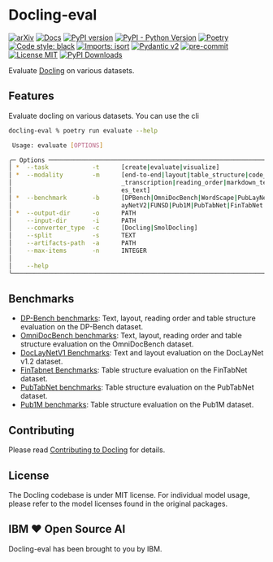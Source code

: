# Docling-eval


[![arXiv](https://img.shields.io/badge/arXiv-2408.09869-b31b1b.svg)](https://arxiv.org/abs/2408.09869)
[![Docs](https://img.shields.io/badge/docs-live-brightgreen)](https://ds4sd.github.io/docling/)
[![PyPI version](https://img.shields.io/pypi/v/docling)](https://pypi.org/project/docling/)
[![PyPI - Python Version](https://img.shields.io/pypi/pyversions/docling)](https://pypi.org/project/docling/)
[![Poetry](https://img.shields.io/endpoint?url=https://python-poetry.org/badge/v0.json)](https://python-poetry.org/)
[![Code style: black](https://img.shields.io/badge/code%20style-black-000000.svg)](https://github.com/psf/black)
[![Imports: isort](https://img.shields.io/badge/%20imports-isort-%231674b1?style=flat&labelColor=ef8336)](https://pycqa.github.io/isort/)
[![Pydantic v2](https://img.shields.io/endpoint?url=https://raw.githubusercontent.com/pydantic/pydantic/main/docs/badge/v2.json)](https://pydantic.dev)
[![pre-commit](https://img.shields.io/badge/pre--commit-enabled-brightgreen?logo=pre-commit&logoColor=white)](https://github.com/pre-commit/pre-commit)
[![License MIT](https://img.shields.io/github/license/DS4SD/docling)](https://opensource.org/licenses/MIT)
[![PyPI Downloads](https://static.pepy.tech/badge/docling/month)](https://pepy.tech/projects/docling)

Evaluate [Docling](https://github.com/DS4SD/docling) on various datasets.

## Features

Evaluate docling on various datasets. You can use the cli

```sh
docling-eval % poetry run evaluate --help

 Usage: evaluate [OPTIONS]

╭─ Options ───────────────────────────────────────────────────────────────────────────────────────────────────────────────────────────────────────────╮
│ *  --task            -t      [create|evaluate|visualize]                                 Evaluation task [default: None] [required]                 │
│ *  --modality        -m      [end-to-end|layout|table_structure|code_transcription|math  Evaluation modality [default: None] [required]             │
│                              _transcription|reading_order|markdown_text|captioning|bbox                                                             │
│                              es_text]                                                                                                               │
│ *  --benchmark       -b      [DPBench|OmniDocBench|WordScape|PubLayNet|DocLayNetV1|DocL  Benchmark name [default: None] [required]                  │
│                              ayNetV2|FUNSD|Pub1M|PubTabNet|FinTabNet|WikiTabNet]                                                                    │
│ *  --output-dir      -o      PATH                                                        Output directory [default: None] [required]                │
│    --input-dir       -i      PATH                                                        Input directory [default: None]                            │
│    --converter_type  -c      [Docling|SmolDocling]                                       Type of document converter [default: Docling]              │
│    --split           -s      TEXT                                                        Dataset split [default: test]                              │
│    --artifacts-path  -a      PATH                                                        Load artifacts from local path [default: None]             │
│    --max-items       -n      INTEGER                                                     How many items to load from the original dataset           │
│                                                                                          [default: 1000]                                            │
│    --help                                                                                Show this message and exit.                                │
╰─────────────────────────────────────────────────────────────────────────────────────────────────────────────────────────────────────────────────────╯
```

## Benchmarks

- [DP-Bench benchmarks](docs/DP-Bench_benchmarks.md): Text, layout, reading order and table structure evaluation on the DP-Bench dataset.
- [OmniDocBench benchmarks](docs/OmniDocBench_benchmarks.md): Text, layout, reading order and table structure evaluation on the OmniDocBench dataset.
- [DocLayNetV1 Benchmarks](docs/DocLayNetv1_benchmarks.md): Text and layout evaluation on the DocLayNet v1.2 dataset.
- [FinTabnet Benchmarks](docs/FinTabNet_benchmarks.md): Table structure evaluation on the FinTabNet dataset.
- [PubTabNet benchmarks](docs/PubTabNet_benchmarks.md): Table structure evaluation on the PubTabNet dataset.
- [Pub1M benchmarks](docs/P1M_benchmarks.md): Table structure evaluation on the Pub1M dataset.


## Contributing

Please read [Contributing to Docling](https://github.com/DS4SD/docling/blob/main/CONTRIBUTING.md) for details.


## License

The Docling codebase is under MIT license.
For individual model usage, please refer to the model licenses found in the original packages.


## IBM ❤️ Open Source AI

Docling-eval has been brought to you by IBM.

